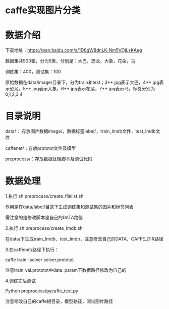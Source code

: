 # caffe实现图片分类

# 数据介绍
下载地址：https://pan.baidu.com/s/1D8gW8dnLK-Nm5VOjLsKAeg

数据集共500张，分为5类，分别是：大巴，恐龙，大象，花朵，马

训练集：400，测试集：100

原始数据在data/image/目录下，分为train和test；3**.jpg表示大巴，4**.jpg表示恐龙，5**.jpg表示大象，6**.jpg表示花朵，7**.jpg表示马，标签分别为0,1,2,3,4

# 目录说明
data/： 存放图片数据image/，数据标签label/，train_lmdb文件，test_lmdb文件

caffenet/：存放prototxt文件及模型

preprocess/：存放数据处理脚本及测试代码

# 数据处理
1.执行 sh preprocess/create_filelist.sh 
 
 作用是在data/label/目录下生成训练集和测试集的图片和标签列表

 需注意的是修改脚本里自己的DATA路径

2.执行 sh preprocess/create_lmdb.sh

 在data/下生成train_lmdb、test_lmdb，注意修改自己的DATA、CAFFE_DIR路径

3.在caffenet/路径下执行：

 caffe train -solver solver.prototxt 

 注意train_val.prototxt中data_param下数据路径修改为自己的

4.训练完后测试

 Python preprocess/pycaffe_test.py

 注意修改自己的caffe根目录，模型路径，测试图片路径
